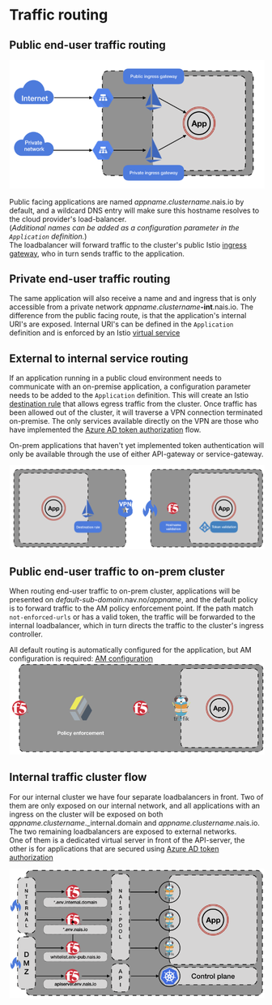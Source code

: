 # Traffic routing

## Public end-user traffic routing
![end-user-traffic](_media/ingress-traffic.png)

Public facing applications are named *appname*.*clustername*.nais.io by default, and a wildcard DNS entry will make sure this hostname resolves to the cloud provider's load-balancer.   
(_Additional names can be added as a configuration parameter in the `Application` definition._)   
The loadbalancer will forward traffic to the cluster's public Istio [ingress gateway](https://istio.io/docs/tasks/traffic-management/ingress/), who in turn sends traffic to the application.


## Private end-user traffic routing
The same application will also receive a name and and ingress that is only accessible from a private network *appname*.*clustername*__-int__.nais.io.
The difference from the public facing route, is that the application's internal URI's are exposed.
Internal URI's can be defined in the `Application` definition and is enforced by an Istio [virtual service](https://istio.io/docs/reference/config/istio.networking.v1alpha3/) 

## External to internal service routing
If an application running in a public cloud environment needs to communicate with an on-premise application, a configuration parameter needs to be added to the `Application` definition.
This will create an Istio [destination rule](https://istio.io/docs/reference/config/istio.networking.v1alpha3/#DestinationRule) that allows egress traffic from the cluster.
Once traffic has been allowed out of the cluster, it will traverse a VPN connection terminated on-premise.
The only services available directly on the VPN are those who have implemented the [Azure AD token authorization](/content/authnz/) flow.


On-prem applications that haven't yet implemented token authentication will only be available through the use of either API-gateway or service-gateway.

![toonprem](_media/toonprem.png)

## Public end-user traffic to on-prem cluster
When routing end-user traffic to on-prem cluster, applications will be presented on _default-sub-domain_.nav.no/_appname_, and the default policy is to forward traffic to the AM policy enforcement point.
If the path match `not-enforced-urls` or has a valid token, the traffic will be forwarded to the internal loadbalancer, which in turn directs the traffic to the cluster's ingress controller.

All default routing is automatically configured for the application, but AM configuration is required: [AM configuration](/content/authnz/am.md)
![toonprem](_media/onprem.png)

## Internal traffic cluster flow
For our internal cluster we have four separate loadbalancers in front.
Two of them are only exposed on our internal network, and all applications with an ingress on the cluster will be exposed on both _appname.clustername_._internal.domain and _appname.clustername_.nais.io.
The two remaining loadbalancers are exposed to external networks.   
One of them is a dedicated virtual server in front of the API-server, the other is for applications that are secured using [Azure AD token authorization](/content/authnz/) 

![onprem](_media/loadbalancers.png)
